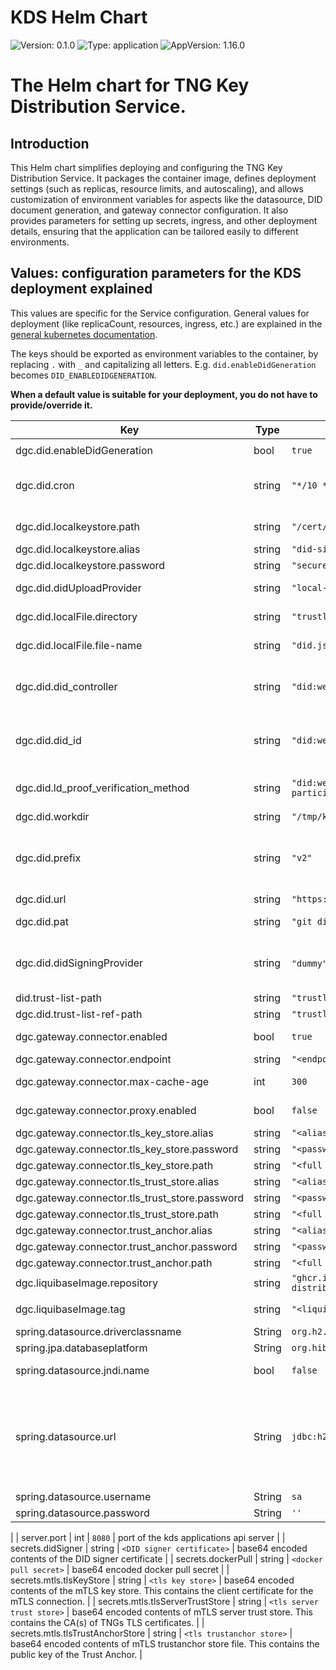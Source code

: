 
# KDS Helm Chart

![Version: 0.1.0](https://img.shields.io/badge/Version-0.1.0-informational?style=flat-square) ![Type: application](https://img.shields.io/badge/Type-application-informational?style=flat-square) ![AppVersion: 1.16.0](https://img.shields.io/badge/AppVersion-1.16.0-informational?style=flat-square)

# The Helm chart for TNG Key Distribution Service.
## Introduction
This Helm chart simplifies deploying and configuring the TNG Key Distribution Service. It packages the container image, defines deployment settings (such as replicas, resource limits, and autoscaling), and allows customization of environment variables for aspects like the datasource, DID document generation, and gateway connector configuration. It also provides parameters for setting up secrets, ingress, and other deployment details, ensuring that the application can be tailored easily to different environments.


## Values: configuration parameters for the KDS deployment explained
This values are specific for the Service configuration. General values for deployment (like replicaCount, resources, ingress, etc.) are explained in the [general kubernetes documentation](https://kubernetes.io/docs/home/).

The keys should be exported as environment variables to the container, by replacing `.` with `_` and capitalizing all letters. E.g. `did.enableDidGeneration` becomes `DID_ENABLEDIDGENERATION`.  

**When a default value is suitable for your deployment, you do not have to provide/override it.**

| Key                                            | Type   | Default                                                                                                 | Description                                                                                                                                                                                                                                                                                                                                                                                                                                                         |
|------------------------------------------------|--------|---------------------------------------------------------------------------------------------------------|---------------------------------------------------------------------------------------------------------------------------------------------------------------------------------------------------------------------------------------------------------------------------------------------------------------------------------------------------------------------------------------------------------------------------------------------------------------------|
                                                                  |
| dgc.did.enableDidGeneration                    | bool   | `true`                                                                                                  | Shall the did documents be generated                                                                                                                                                                                                                                                                                                                                                                                                                                |
| dgc.did.cron                                   | string | `"*/10 * * * * *"`                                                                                      | Spring cronjob configuration, how often shall the did files be generated (cf: https://docs.spring.io/spring-framework/reference/integration/scheduling.html#scheduling-cron-expression)                                                                                                                                                                                                                                                                             |
| dgc.did.localkeystore.path                     | string | `"/cert/did-signer.p12"`                                                                                | The directory where the did-signer keystore is located within the container.                                                                                                                                                                                                                                                                                                                                                                                        |
| dgc.did.localkeystore.alias                    | string | `"did-signer"`                                                                                          | The alias of the private key in the did-signer keystore                                                                                                                                                                                                                                                                                                                                                                                                             |
| dgc.did.localkeystore.password                 | string | `"secure-password"`                                                                                     | The password to open the did-signer keystore.                                                                                                                                                                                                                                                                                                                                                                                                                       |
| dgc.did.didUploadProvider                      | string | `"local-file" \| "dummy"`                                                                               | Upload provider for Did document, currently local-file: git upload, dummy: for unit tests                                                                                                                                                                                                                                                                                                                                                                           |
| dgc.did.localFile.directory                    | string | `"trustlist"`                                                                                           | If upload provider is local-file: root directory of the generated file(s) in local file-system                                                                                                                                                                                                                                                                                                                                                                      |
| dgc.did.localFile.file-name                    | string | `"did.json"`                                                                                            | If upload provider is local-file: file-name of the generated file(s) in local file-system                                                                                                                                                                                                                                                                                                                                                                           |
| dgc.did.did_controller                         | string | `"did:web:tng-cdn-dev.who.int:v2"`                                                                      | The controller that is generating the did.json / controlling its contents. This value must correspond with the url where the documents are finally stored, otherwise the did resolution will not work                                                                                                                                                                                                                                                               |
| dgc.did.did_id                                 | string | `"did:web:tng-cdn-dev.who.int:v2"`                                                                      | The prefix/document root for the trustlist in DID Web notation (example resolves to https://tng-cdn.dev.who.int/v2/did.json) This value must correspond with the url where the documents are finally stored, otherwise the did resolution will not work                                                                                                                                                                                                             |
| dgc.did.ld_proof_verification_method           | string | `"did:web:raw.githubusercontent.com:WorldHealthOrganization:tng-participants-dev:main:WHO:signing:DID"` | Verification Method of the DID Signer. Usually a did-web link to a did.json containing the public key material that was used to sign this DID                                                                                                                                                                                                                                                                                                                       |
| dgc.did.workdir                                | string | `"/tmp/kdsgituploader"`                                                                                 | local folder used for checkout and update git repository                                                                                                                                                                                                                                                                                                                                                                                                            |
| dgc.did.prefix                                 | string | `"v2"`                                                                                                  | prefix used as root folder name for generated files. The trustlist exported as DIDs is considered to be the version 2 (v2) of the trustlist spec (https://worldhealthorganization.github.io/smart-trust/concepts_did_gdhcn.html#did-trustlist-v2)                                                                                                                                                                                                                   |
| dgc.did.url                                    | string | `"https://github.com/WorldHealthOrganization/tng-cdn-dev"`                                              | the git repository to work in                                                                                                                                                                                                                                                                                                                                                                                                                                       |
| dgc.did.pat                                    | string | `"git did pat by secret tng-bot-dev"`                                                                   | the personal access token of the technical user that has permission to write to the repository                                                                                                                                                                                                                                                                                                                                                                      |
| dgc.did.didSigningProvider                     | string | `"dummy"`, `"local-keystore"` for configured private key                                                | signing provider to be used to sign the did documents (proof section). dummy can be used for dev. "local-keystore"` should be used with configured private key in keystore. (see: How to setup signing material for DID Signing in [certs documentation](../../../../../certs/PlaceYourGatewayAccessKeysHere.md)                                                                                                                                                    |
| did.trust-list-path                            | string | `"trustlist"`                                                                                           | path that contains DID documents of trustlist                                                                                                                                                                                                                                                                                                                                                                                                                       |
| dgc.did.trust-list-ref-path                    | string | `"trustlist-ref"`                                                                                       | path that contains DID documents with references only                                                                                                                                                                                                                                                                                                                                                                                                               |
| dgc.gateway.connector.enabled                  | bool   | `true`                                                                                                  | This switch enables/disables the download of key material from the TNG. (For local unit testing purposes only)                                                                                                                                                                                                                                                                                                                                                      |
| dgc.gateway.connector.endpoint                 | string | `"<endpoint of the tng>"`                                                                               | Url of the TNG                                                                                                                                                                                                                                                                                                                                                                                                                                                      |
| dgc.gateway.connector.max-cache-age            | int    | `300`                                                                                                   | Timespan in sec. after which the key material is updated from the gateway.                                                                                                                                                                                                                                                                                                                                                                                          |
| dgc.gateway.connector.proxy.enabled            | bool   | `false`                                                                                                 | Used for development, when your machine needs a proxy to access _tng.who.int_                                                                                                                                                                                                                                                                                                                                                                                       |
| dgc.gateway.connector.tls_key_store.alias      | string | `"<alias of the cert in keystore>"`                                                                     | KDS application accesses the cert via its alias                                                                                                                                                                                                                                                                                                                                                                                                                     |
| dgc.gateway.connector.tls_key_store.password   | string | `"<password to open keystore>"`                                                                         |                                                                                                                                                                                                                                                                                                                                                                                                                                                                     |
| dgc.gateway.connector.tls_key_store.path       | string | `"<full path of the keystore file>"`                                                                    |                                                                                                                                                                                                                                                                                                                                                                                                                                                                     |
| dgc.gateway.connector.tls_trust_store.alias    | string | `"<alias of the cert in truststore>"`                                                                   | KDS application accesses the cert via its alias                                                                                                                                                                                                                                                                                                                                                                                                                     |
| dgc.gateway.connector.tls_trust_store.password | string | `"<password to open truststore>"`                                                                       |                                                                                                                                                                                                                                                                                                                                                                                                                                                                     |
| dgc.gateway.connector.tls_trust_store.path     | string | `"<full pathname of the truststore file>"`                                                              |                                                                                                                                                                                                                                                                                                                                                                                                                                                                     |
| dgc.gateway.connector.trust_anchor.alias       | string | `"<alias of the trust_anchor chert>"`                                                                   | tng application access the cert via its alias                                                                                                                                                                                                                                                                                                                                                                                                                       |
| dgc.gateway.connector.trust_anchor.password    | string | `"<password to open trust_anchor_store>"`                                                               |                                                                                                                                                                                                                                                                                                                                                                                                                                                                     |
| dgc.gateway.connector.trust_anchor.path        | string | `"<full path of the trust_anchor_store>"`                                                               |                                                                                                                                                                                                                                                                                                                                                                                                                                                                     |
| dgc.liquibaseImage.repository                  | string | `"ghcr.io/worldhealthorganization/tng-key-distribution/tng-key-distribution-initcontainer"`             |                                                                                                                                                                                                                                                                                                                                                                                                                                                                     |
| dgc.liquibaseImage.tag                         | string | `"<liquibase-image-tag>"`                                                                               | version of the initcontainer image to be used, the tag is the same as for _image.tag_                                                                                                                                                                                                                                                                                                                                                                               |
| spring.datasource.driverclassname              | String | `org.h2.Driver`                                                                                         | The JDBC driver class                                                                                                                                                                                                                                                                                                                                                                                                                                               |
| spring.jpa.databaseplatform                    | String | `org.hibernate.dialect.H2Dialect`                                                                       | The Hibernate dialect                                                                                                                                                                                                                                                                                                                                                                                                                                               |
| spring.datasource.jndi.name                    | bool   | `false`                                                                                                 | Is the database driver url exposed to the Java Naming and Directory interface                                                                                                                                                                                                                                                                                                                                                                                       |
| spring.datasource.url                          | String | `jdbc:h2:mem:dgc;DB_CLOSE_ON_EXIT=FALSE;DB_CLOSE_DELAY=-1;`                                             | The JDBC URL for the database connection. Normally the storage does not need to be persistent, so the h2 in-memory db can be used. When you want a persistent storage, then adapt this URL with a db of you choice - currently there is an additional postgreSQL Driver compiled into the docker image, that could be used by only changing the DB URL. For additional Drivers you have to add further dependencies to the application's POM file and recompile it. |
| spring.datasource.username                     | String | `sa`                                                                                                    | The username for the database connection                                                                                                                                                                                                                                                                                                                                                                                                                            |
| spring.datasource.password                     | String | `''`                                                                                                    | The password for the database connection                                                                                                                                                                                                                                                                                                                                                                                                                            |
|
| server.port                                    | int    | `8080`                                                                                                  | port of the kds applications api server                                                                                                                                                                                                                                                                                                                                                                                                                             |
| secrets.didSigner                              | string | `<DID signer certificate>`                                                                              | base64 encoded contents of the DID signer certificate                                                                                                                                                                                                                                                                                                                                                                                                               |
| secrets.dockerPull                             | string | `<docker pull secret>`                                                                                  | base64 encoded docker pull secret                                                                                                                                                                                                                                                                                                                                                                                                                                   |
| secrets.mtls.tlsKeyStore                       | string | `<tls key store>`                                                                                       | base64 encoded contents of the mTLS key store. This contains the client certificate for the mTLS connection.                                                                                                                                                                                                                                                                                                                                                        |
| secrets.mtls.tlsServerTrustStore               | string | `<tls server trust store>`                                                                              | base64 encoded contents of mTLS server trust store. This contains the CA(s) of TNGs TLS certificates.                                                                                                                                                                                                                                                                                                                                                               |
| secrets.mtls.tlsTrustAnchorStore               | string | `<tls trustanchor store>`                                                                               | base64 encoded contents of mTLS trustanchor store file. This contains the public key of the Trust Anchor.                                                                                                                                                                                                                                                                                                                                                           |
